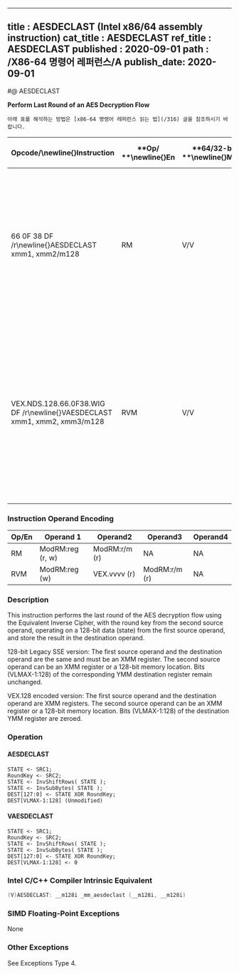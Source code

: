 ----------------------------
title : AESDECLAST (Intel x86/64 assembly instruction)
cat_title : AESDECLAST
ref_title : AESDECLAST
published : 2020-09-01
path : /X86-64 명령어 레퍼런스/A
publish_date: 2020-09-01
----------------------------


#@ AESDECLAST

**Perform Last Round of an AES Decryption Flow**

```lec-info
아래 표를 해석하는 방법은 [x86-64 명령어 레퍼런스 읽는 법](/316) 글을 참조하시기 바랍니다.
```

|**Opcode/**\newline{}**Instruction**|**Op/ **\newline{}**En**|**64/32-bit **\newline{}**Mode**|**CPUID **\newline{}**Feature **\newline{}**Flag**|**Description**|
|------------------------------------|------------------------|--------------------------------|--------------------------------------------------|---------------|
|66 0F 38 DF /r\newline{}AESDECLAST xmm1, xmm2/m128|RM|V/V|AES|Perform the last round of an AES decryption flow, using the Equivalent Inverse Cipher, operating on a 128-bit data (state) from xmm1 with a 128-bit round key from xmm2/m128.|
|VEX.NDS.128.66.0F38.WIG DF /r\newline{}VAESDECLAST xmm1, xmm2, xmm3/m128|RVM|V/V|Both AES andAVX flags|Perform the last round of an AES decryption flow, using the Equivalent Inverse Cipher, operating on a 128-bit data (state) from xmm2 with a 128-bit round key from xmm3/m128; store the result in xmm1.|
### Instruction Operand Encoding


|Op/En|Operand 1|Operand2|Operand3|Operand4|
|-----|---------|--------|--------|--------|
|RM|ModRM:reg (r, w)|ModRM:r/m (r)|NA|NA|
|RVM|ModRM:reg (w)|VEX.vvvv (r)|ModRM:r/m (r)|NA|
### Description


This instruction performs the last round of the AES decryption flow using the Equivalent Inverse Cipher, with the round key from the second source operand, operating on a 128-bit data (state) from the first source operand, and store the result in the destination operand. 

128-bit Legacy SSE version: The first source operand and the destination operand are the same and must be an XMM register. The second source operand can be an XMM register or a 128-bit memory location. Bits (VLMAX-1:128) of the corresponding YMM destination register remain unchanged.

VEX.128 encoded version: The first source operand and the destination operand are XMM registers. The second source operand can be an XMM register or a 128-bit memory location. Bits (VLMAX-1:128) of the destination YMM register are zeroed.


### Operation
#### AESDECLAST 
```info-verb
STATE <- SRC1;
RoundKey <- SRC2;
STATE <- InvShiftRows( STATE );
STATE <- InvSubBytes( STATE );
DEST[127:0] <- STATE XOR RoundKey;
DEST[VLMAX-1:128] (Unmodified)
```
#### VAESDECLAST 
```info-verb
STATE <- SRC1;
RoundKey <- SRC2;
STATE <- InvShiftRows( STATE );
STATE <- InvSubBytes( STATE );
DEST[127:0] <- STATE XOR RoundKey;
DEST[VLMAX-1:128] <- 0
```

### Intel C/C++ Compiler Intrinsic Equivalent

```cpp
(V)AESDECLAST: __m128i _mm_aesdeclast (__m128i, __m128i)
```
### SIMD Floating-Point Exceptions


None

### Other Exceptions


See Exceptions Type 4.

